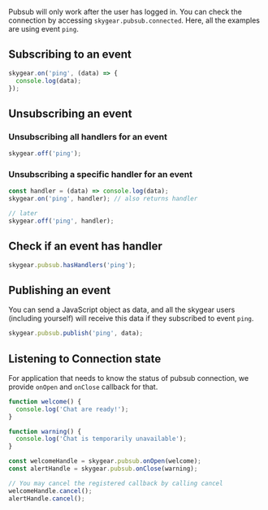 Pubsub will only work after the user has logged in. You can check the connection
by accessing `skygear.pubsub.connected`. Here, all the examples are using event
`ping`.

## Subscribing to an event

``` javascript
skygear.on('ping', (data) => {
  console.log(data);
});
```

## Unsubscribing an event

### Unsubscribing all handlers for an event

``` javascript
skygear.off('ping');
```

### Unsubscribing a specific handler for an event

``` javascript
const handler = (data) => console.log(data);
skygear.on('ping', handler); // also returns handler

// later
skygear.off('ping', handler);
```

## Check if an event has handler

``` javascript
skygear.pubsub.hasHandlers('ping');
```

## Publishing an event

You can send a JavaScript object as data, and all the skygear users (including
yourself) will receive this data if they subscribed to event `ping`.

``` javascript
skygear.pubsub.publish('ping', data);
```

## Listening to Connection state

For application that needs to know the status of pubsub connection, we
provide `onOpen` and `onClose` callback for that.

``` javascript
function welcome() {
  console.log('Chat are ready!');
}

function warning() {
  console.log('Chat is temporarily unavailable');
}

const welcomeHandle = skygear.pubsub.onOpen(welcome);
const alertHandle = skygear.pubsub.onClose(warning);

// You may cancel the registered callback by calling cancel
welcomeHandle.cancel();
alertHandle.cancel();
```
